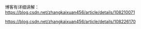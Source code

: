 博客有详细讲解：
https://blog.csdn.net/zhangkaixuan456/article/details/108210071

https://blog.csdn.net/zhangkaixuan456/article/details/108226170